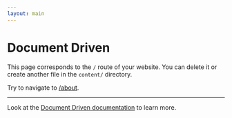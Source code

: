 ```yaml
---
layout: main
---
```


# Document Driven

This page corresponds to the `/` route of your website. You can delete it or create another file in the `content/` directory.

Try to navigate to [/about](/about).

---

Look at the [Document Driven documentation](https://content.nuxtjs.org/guide/writing/document-driven) to learn more.
